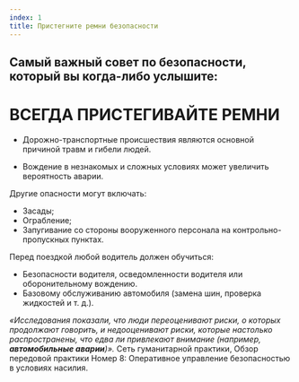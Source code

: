 ```yaml
---
index: 1
title: Пристегните ремни безопасности
---
```

## Самый важный совет по безопасности, который вы когда-либо услышите:

# ВСЕГДА ПРИСТЕГИВАЙТЕ РЕМНИ

*   Дорожно-транспортные происшествия являются основной причиной травм и гибели людей.

*   Вождение в незнакомых и сложных условиях может увеличить вероятность аварии.

Другие опасности могут включать:

*   Засады;
*   Ограбление;
*   Запугивание со стороны вооруженного персонала на контрольно-пропускных пунктах.

Перед поездкой любой водитель должен обучиться:

*   Безопасности водителя, осведомленности водителя или оборонительному вождению.
*   Базовому обслуживанию автомобиля (замена шин, проверка жидкостей и т. д.).

*«Исследования показали, что люди переоценивают риски, о которых продолжают говорить, и недооценивают риски, которые настолько распространены, что едва ли привлекают внимание (например, **автомобильные аварии**)».* Сеть гуманитарной практики, Обзор передовой практики Номер 8: Оперативное управление безопасностью в условиях насилия.
